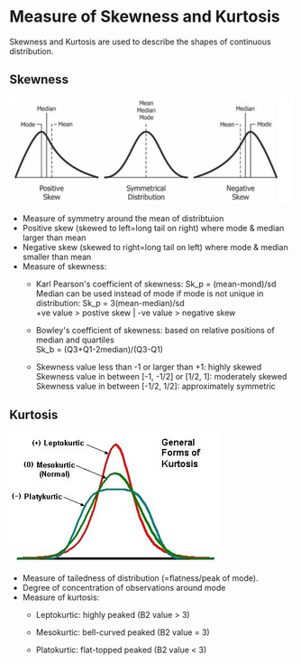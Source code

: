 # Measure of Skewness and Kurtosis
Skewness and Kurtosis are used to describe the shapes of continuous distribution.

## Skewness
![](https://github.com/TravisH0301/learning/blob/master/images/skewness.png)
- Measure of symmetry around the mean of distribtuion
- Positive skew (skewed to left=long tail on right) where mode & median larger than mean
- Negative skew (skewed to right=long tail on left) where mode & median smaller than mean 
- Measure of skewness:
  - Karl Pearson's coefficient of skewness: Sk_p = (mean-mond)/sd
    <br>Median can be used instead of mode if mode is not unique in distribution: Sk_p = 3(mean-median)/sd
    <br>+ve value > postive skew | -ve value > negative skew
    
  - Bowley's coefficient of skewness: based on relative positions of median and quartiles
    <br>Sk_b = (Q3+Q1-2median)/(Q3-Q1)
    
  - Skewness value less than -1 or larger than +1: highly skewed
    <br>Skewness value in between [-1, -1/2] or [1/2, 1]: moderately skewed
    <br>Skewness value in between [-1/2, 1/2]: approximately symmetric

## Kurtosis
![](https://github.com/TravisH0301/learning/blob/master/images/kurtosis.jpg)
- Measure of tailedness of distribution (=flatness/peak of mode).
- Degree of concentration of observations around mode
- Measure of kurtosis:
  - Leptokurtic: highly peaked (B2 value > 3)

  - Mesokurtic: bell-curved peaked (B2 value = 3)

  - Platokurtic: flat-topped peaked (B2 value < 3)
